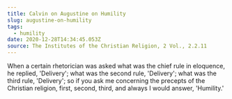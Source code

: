 ```yaml
---
title: Calvin on Augustine on Humility
slug: augustine-on-humility
tags:
  - humility
date: 2020-12-28T14:34:45.053Z
source: The Institutes of the Christian Religion, 2 Vol., 2.2.11
---
```

When a certain rhetorician was asked what was the chief rule in eloquence, he replied, 'Delivery'; what was the second rule, 'Delivery'; what was the third rule, 'Delivery'; so if you ask me concerning the precepts of the Christian religion, first, second, third, and always I would answer, 'Humility.'